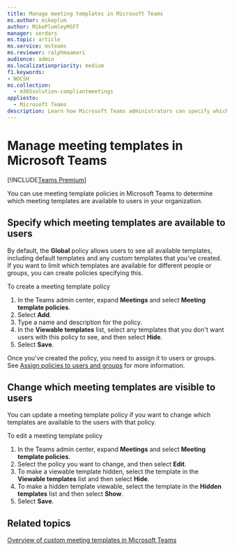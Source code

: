 ```yaml
---
title: Manage meeting templates in Microsoft Teams
ms.author: mikeplum
author: MikePlumleyMSFT
manager: serdars
ms.topic: article
ms.service: msteams
ms.reviewer: ralphmaamari
audience: admin
ms.localizationpriority: medium
f1.keywords:
- NOCSH
ms.collection: 
  - m365solution-compliantmeetings
appliesto: 
  - Microsoft Teams
description: Learn how Microsoft Teams administrators can specify which meeting templates are available to their users.
---
```


# Manage meeting templates in Microsoft Teams

[!INCLUDE[Teams Premium](includes/teams-premium-ecm.md)]

You can use meeting template policies in Microsoft Teams to determine which meeting templates are available to users in your organization.

## Specify which meeting templates are available to users

By default, the **Global** policy allows users to see all available templates, including default templates and any custom templates that you've created. If you want to limit which templates are available for different people or groups, you can create policies specifying this.

To create a meeting template policy

1. In the Teams admin center, expand **Meetings** and select **Meeting template policies**.
1. Select **Add**.
1. Type a name and description for the policy.
1. In the **Viewable templates** list, select any templates that you don't want users with this policy to see, and then select **Hide**.
1. Select **Save**.

Once you've created the policy, you need to assign it to users or groups. See [Assign policies to users and groups](assign-policies-users-and-groups.md) for more information.

## Change which meeting templates are visible to users

You can update a meeting template policy if you want to change which templates are available to the users with that policy.

To edit a meeting template policy

1. In the Teams admin center, expand **Meetings** and select **Meeting template policies**.
1. Select the policy you want to change, and then select **Edit**.
1. To make a viewable template hidden, select the template in the **Viewable templates** list and then select **Hide**.
1. To make a hidden template viewable, select the template in the **Hidden templates** list and then select **Show**.
1. Select **Save**.

## Related topics

[Overview of custom meeting templates in Microsoft Teams](custom-meeting-templates-overview.md)
